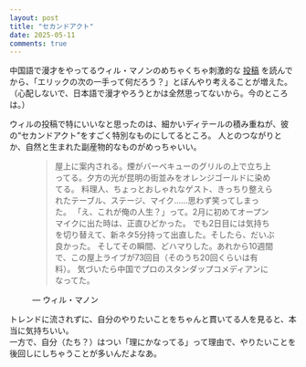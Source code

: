 ```yaml
---
layout: post
title: "セカンドアクト"
date: 2025-05-11
comments: true
---
```

<p>
  中国語で漫才をやってるウィル・マノンのめちゃくちゃ刺激的な
  <a href="https://www.linkedin.com/pulse/how-my-life-week-comedian-china-will-mannon-flksc" target="_blank" rel="noopener noreferrer">投稿</a>
  を読んでから、「エリックの次の一手って何だろう？」とぼんやり考えることが増えた。
  （心配しないで、日本語で漫才やろうとかは全然思ってないから。今のところは。）
</p>

<p>
  ウィルの投稿で特にいいなと思ったのは、細かいディテールの積み重ねが、彼の“セカンドアクト”をすごく特別なものにしてるところ。
  人とのつながりとか、自然と生まれた副産物的なものがめっちゃいい。
</p>

<figure>
  <blockquote>
    <p>
      屋上に案内される。煙がバーベキューのグリルの上で立ち上ってる。夕方の光が昆明の街並みをオレンジゴールドに染めてる。
      料理人、ちょっとおしゃれなゲスト、きっちり整えられたテーブル、ステージ、マイク……思わず笑ってしまった。
      「え、これが俺の人生？」って。2月に初めてオープンマイクに出た時は、正直ひどかった。
      でも2日目には気持ちを切り替えて、新ネタ5分持って出直した。そしたら、だいぶ良かった。
      そしてその瞬間、どハマりした。あれから10週間で、この屋上ライブが73回目（そのうち20回くらいは有料）。
      気づいたら中国でプロのスタンダップコメディアンになってた。
    </p>
  </blockquote>
  <figcaption>— ウィル・マノン</figcaption>
</figure>

<p>
  トレンドに流されずに、自分のやりたいことをちゃんと貫いてる人を見ると、本当に気持ちいい。<br>
  一方で、自分（たち？）はつい「理にかなってる」って理由で、やりたいことを後回しにしちゃうことが多いんだよなあ。
</p>
